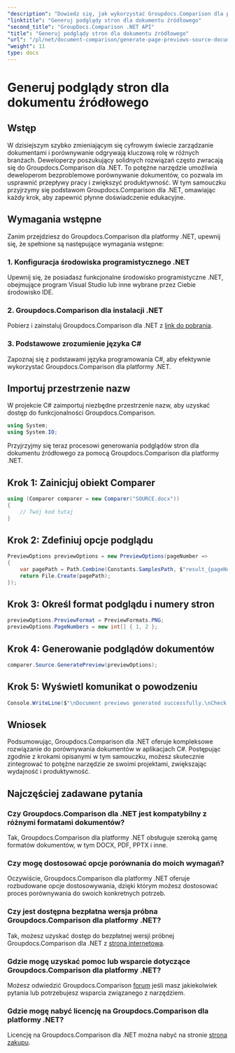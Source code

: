 ```yaml
---
"description": "Dowiedz się, jak wykorzystać Groupdocs.Comparison dla platformy .NET, aby skutecznie usprawnić procesy porównywania dokumentów w projektach C#."
"linktitle": "Generuj podglądy stron dla dokumentu źródłowego"
"second_title": "GroupDocs.Comparison .NET API"
"title": "Generuj podglądy stron dla dokumentu źródłowego"
"url": "/pl/net/document-comparison/generate-page-previews-source-document/"
"weight": 11
type: docs
---
```

# Generuj podglądy stron dla dokumentu źródłowego

## Wstęp
W dzisiejszym szybko zmieniającym się cyfrowym świecie zarządzanie dokumentami i porównywanie odgrywają kluczową rolę w różnych branżach. Deweloperzy poszukujący solidnych rozwiązań często zwracają się do Groupdocs.Comparison dla .NET. To potężne narzędzie umożliwia deweloperom bezproblemowe porównywanie dokumentów, co pozwala im usprawnić przepływy pracy i zwiększyć produktywność. W tym samouczku przyjrzymy się podstawom Groupdocs.Comparison dla .NET, omawiając każdy krok, aby zapewnić płynne doświadczenie edukacyjne.
## Wymagania wstępne
Zanim przejdziesz do Groupdocs.Comparison dla platformy .NET, upewnij się, że spełnione są następujące wymagania wstępne:
### 1. Konfiguracja środowiska programistycznego .NET
Upewnij się, że posiadasz funkcjonalne środowisko programistyczne .NET, obejmujące program Visual Studio lub inne wybrane przez Ciebie środowisko IDE.
### 2. Groupdocs.Comparison dla instalacji .NET
Pobierz i zainstaluj Groupdocs.Comparison dla .NET z [link do pobrania](https://releases.groupdocs.com/comparison/net/).
### 3. Podstawowe zrozumienie języka C#
Zapoznaj się z podstawami języka programowania C#, aby efektywnie wykorzystać Groupdocs.Comparison dla platformy .NET.

## Importuj przestrzenie nazw
W projekcie C# zaimportuj niezbędne przestrzenie nazw, aby uzyskać dostęp do funkcjonalności Groupdocs.Comparison.

```csharp
using System;
using System.IO;
```

Przyjrzyjmy się teraz procesowi generowania podglądów stron dla dokumentu źródłowego za pomocą Groupdocs.Comparison dla platformy .NET.
## Krok 1: Zainicjuj obiekt Comparer
```csharp
using (Comparer comparer = new Comparer("SOURCE.docx"))
{
    // Twój kod tutaj
}
```
## Krok 2: Zdefiniuj opcje podglądu
```csharp
PreviewOptions previewOptions = new PreviewOptions(pageNumber =>
{
    var pagePath = Path.Combine(Constants.SamplesPath, $"result_{pageNumber}.png");
    return File.Create(pagePath);
});
```
## Krok 3: Określ format podglądu i numery stron
```csharp
previewOptions.PreviewFormat = PreviewFormats.PNG;
previewOptions.PageNumbers = new int[] { 1, 2 };
```
## Krok 4: Generowanie podglądów dokumentów
```csharp
comparer.Source.GeneratePreview(previewOptions);
```
## Krok 5: Wyświetl komunikat o powodzeniu
```csharp
Console.WriteLine($"\nDocument previews generated successfully.\nCheck output in {Directory.GetCurrentDirectory()}.");
```

## Wniosek
Podsumowując, Groupdocs.Comparison dla .NET oferuje kompleksowe rozwiązanie do porównywania dokumentów w aplikacjach C#. Postępując zgodnie z krokami opisanymi w tym samouczku, możesz skutecznie zintegrować to potężne narzędzie ze swoimi projektami, zwiększając wydajność i produktywność.
## Najczęściej zadawane pytania
### Czy Groupdocs.Comparison dla .NET jest kompatybilny z różnymi formatami dokumentów?
Tak, Groupdocs.Comparison dla platformy .NET obsługuje szeroką gamę formatów dokumentów, w tym DOCX, PDF, PPTX i inne.
### Czy mogę dostosować opcje porównania do moich wymagań?
Oczywiście, Groupdocs.Comparison dla platformy .NET oferuje rozbudowane opcje dostosowywania, dzięki którym możesz dostosować proces porównywania do swoich konkretnych potrzeb.
### Czy jest dostępna bezpłatna wersja próbna Groupdocs.Comparison dla platformy .NET?
Tak, możesz uzyskać dostęp do bezpłatnej wersji próbnej Groupdocs.Comparison dla .NET z [strona internetowa](https://releases.groupdocs.com/).
### Gdzie mogę uzyskać pomoc lub wsparcie dotyczące Groupdocs.Comparison dla platformy .NET?
Możesz odwiedzić Groupdocs.Comparison [forum](https://forum.groupdocs.com/c/comparison/12) jeśli masz jakiekolwiek pytania lub potrzebujesz wsparcia związanego z narzędziem.
### Gdzie mogę nabyć licencję na Groupdocs.Comparison dla platformy .NET?
Licencję na Groupdocs.Comparison dla .NET można nabyć na stronie [strona zakupu](https://purchase.groupdocs.com/buy).